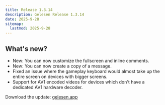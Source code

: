 ```yaml
---
title: Release 1.3.14
description: Gelesen Release 1.3.14
date: 2025-9-28
sitemap:
  lastmod: 2025-9-28
---
```


## What's new?
- New: You can now customize the fullscreen and inline comments.
- New: You can now create a copy of a message.
- Fixed an issue where the gameplay keyboard would almost take up the entire screen on devices with bigger screens. 
- Support for AV1 encoded videos for devices which don't have a dedicated AV1 hardware decoder.

Download the update: [gelesen.app](https://gelesen.app)